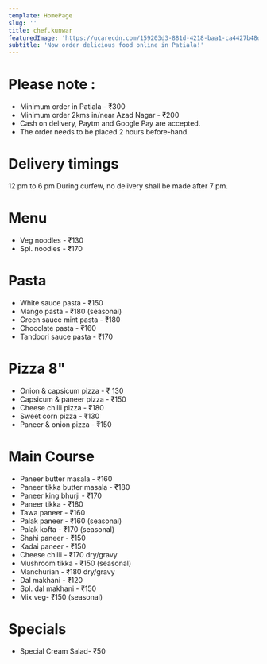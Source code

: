 ```yaml
---
template: HomePage
slug: ''
title: chef.kunwar
featuredImage: 'https://ucarecdn.com/159203d3-881d-4218-baa1-ca4427b48d0d/'
subtitle: 'Now order delicious food online in Patiala!'
---
```


# Please note :

- Minimum order in Patiala - ₹300
- Minimum order 2kms in/near Azad Nagar - ₹200
- Cash on delivery, Paytm and Google Pay are accepted.
- The order needs to be placed 2 hours before-hand.

# Delivery timings

12 pm to 6 pm
During curfew, no delivery shall be made after 7 pm.

# Menu

- Veg noodles - ₹130
- Spl. noodles - ₹170

# Pasta

- White sauce pasta - ₹150
- Mango pasta - ₹180 (seasonal)
- Green sauce mint pasta - ₹180
- Chocolate pasta - ₹160
- Tandoori sauce pasta - ₹170

# Pizza 8"

- Onion & capsicum pizza - ₹ 130
- Capsicum & paneer pizza - ₹150
- Cheese chilli pizza - ₹180
- Sweet corn pizza - ₹130
- Paneer & onion pizza - ₹150

# Main Course

- Paneer butter masala - ₹160
- Paneer tikka butter masala - ₹180
- Paneer king bhurji - ₹170
- Paneer tikka - ₹180
- Tawa paneer - ₹160
- Palak paneer - ₹160 (seasonal)
- Palak kofta - ₹170 (seasonal)
- Shahi paneer - ₹150
- Kadai paneer - ₹150
- Cheese chilli - ₹170 dry/gravy
- Mushroom tikka - ₹150 (seasonal)
- Manchurian - ₹180 dry/gravy
- Dal makhani - ₹120
- Spl. dal makhani - ₹150
- Mix veg- ₹150 (seasonal)

# Specials

- Special Cream Salad- ₹50
